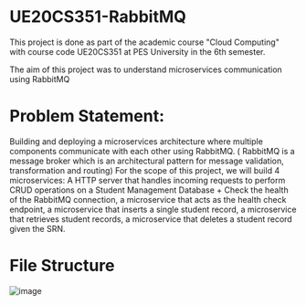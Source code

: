 # UE20CS351-RabbitMQ
This project is done as part of the academic course "Cloud Computing" with course code UE20CS351 at PES University in the 6th semester.

The aim of this project was to understand microservices communication using RabbitMQ

# Problem Statement:
Building and deploying a microservices architecture where multiple components communicate with each other using RabbitMQ. ( RabbitMQ is a  message broker which is an architectural pattern for message validation, transformation and routing) For the scope of this project, we will build 4 microservices: A HTTP server that handles incoming requests to perform CRUD operations on a Student Management Database + Check the health of the RabbitMQ connection, a microservice that acts as the health check endpoint, a microservice that inserts a single student record, a microservice that retrieves student records, a microservice that deletes a student record given the SRN.


# File Structure 

![image](https://github.com/Rohiths-basement/UE20CS351-RabbitMQ/assets/83353135/b9764381-b1d0-40a1-b5ee-9737a12d06dd)

